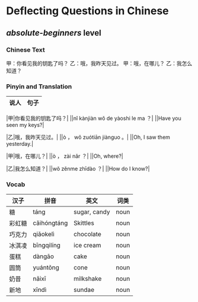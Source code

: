 # Deflecting Questions in Chinese
## *absolute-beginners* level

### Chinese Text
甲：你看见我的钥匙了吗？
乙：哦，我昨天见过。
甲：哦，在哪儿？
乙：我怎么知道？

### Pinyin and Translation
|说人|句子|
|----|----|

|甲|你看见我的钥匙了吗？|
||nǐ kànjiàn wǒ de yàoshi le ma ？|
||Have you seen my keys?|

|乙|哦，我昨天见过。|
||ò ， wǒ zuótiān jiànguo 。|
||Oh, I saw them yesterday.|

|甲|哦，在哪儿？|
||ò ， zài nǎr ？|
||Oh, where?|

|乙|我怎么知道？|
||wǒ zěnme zhīdào ？|
||How do I know?|
### Vocab
|汉子|拼音|英文|词类|
|----|----|----|----|
|糖|táng|sugar, candy|noun|
|彩虹糖|cǎihóngtáng|Skittles|noun|
|巧克力|qiǎokelì|chocolate|noun|
|冰淇凌|bīngqilíng|ice cream|noun|
|蛋糕|dàngāo|cake|noun|
|圆筒|yuántǒng|cone|noun|
|奶昔|nǎixī|milkshake|noun|
|新地|xīndì|sundae|noun|